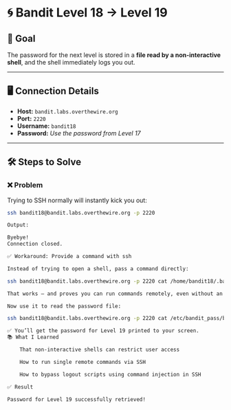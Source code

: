 # 🌀 Bandit Level 18 → Level 19

## 🎯 Goal

The password for the next level is stored in a **file read by a non-interactive shell**, and the shell immediately logs you out.

---

## 🖥️ Connection Details

- **Host:** `bandit.labs.overthewire.org`
- **Port:** `2220`
- **Username:** `bandit18`
- **Password:** _Use the password from Level 17_

---

## 🛠️ Steps to Solve

### ❌ Problem

Trying to SSH normally will instantly kick you out:

```bash
ssh bandit18@bandit.labs.overthewire.org -p 2220

Output:

Byebye!
Connection closed.

✅ Workaround: Provide a command with ssh

Instead of trying to open a shell, pass a command directly:

ssh bandit18@bandit.labs.overthewire.org -p 2220 cat /home/bandit18/.bashrc

That works — and proves you can run commands remotely, even without an interactive shell.

Now use it to read the password file:

ssh bandit18@bandit.labs.overthewire.org -p 2220 cat /etc/bandit_pass/bandit19

✅ You’ll get the password for Level 19 printed to your screen.
📚 What I Learned

    That non-interactive shells can restrict user access

    How to run single remote commands via SSH

    How to bypass logout scripts using command injection in SSH

✅ Result

Password for Level 19 successfully retrieved!
